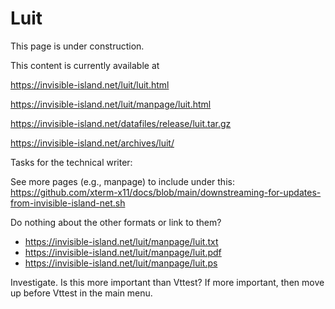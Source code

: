 # Luit

This page is under construction.

This content is currently available at

https://invisible-island.net/luit/luit.html

https://invisible-island.net/luit/manpage/luit.html

https://invisible-island.net/datafiles/release/luit.tar.gz

https://invisible-island.net/archives/luit/

Tasks for the technical writer:

See more pages (e.g., manpage) to include under this: https://github.com/xterm-x11/docs/blob/main/downstreaming-for-updates-from-invisible-island-net.sh

Do nothing about the other formats or link to them?

* https://invisible-island.net/luit/manpage/luit.txt
* https://invisible-island.net/luit/manpage/luit.pdf
* https://invisible-island.net/luit/manpage/luit.ps

Investigate. Is this more important than Vttest? If more important, then move up before Vttest in the main menu.
